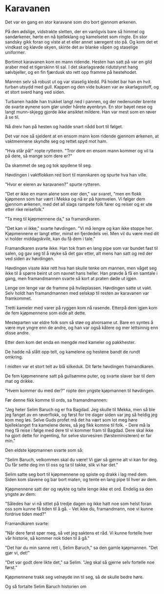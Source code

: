 # Karavanen

Det var en gang en stor karavane som dro bort gjennom ørkenen.

På den ødslige, vidstrakte sletten, der en vanligvis bare så himmel og sandørkener, hørte en nå bjelleklang og kamelsetet som ringte. En stor sandsky gikk foran og viste at et eller annet særegent sto på. Og kom det et vindkast og kløvde skyen, skinte det av blanke våpen og staselige uniformer.

Bortimot karavanen kom en mann ridende. Hesten han satt på var en gild araber med et tigerskinn til sal. I det skarlagsrøde ridutstyret hang sølvbjeller, og en fin fjærdusk sto rett opp framme på hestehodet.

Mannen selv så robust ut og var staselig kledd. På hodet bar han en hvit turban utsydd med gull. Kappen og den vide buksen var av skarlagsstoff, og et stort sverd hang ved siden.

Turbanen hadde han trukket langt ned i pannen, og der nedenunder brente de svarte øynene som glør under hårete øyenbryn. En stor bøyet nese og langt munn-skjegg gjorde ikke ansiktet mildere. Han var mest som en røver å se til.

Nå dreiv han på hesten og hadde snart nådd bort til følget.

Det var noe så sjeldent at en ensom mann kom ridende gjennom ørkenen, at vaktmennene skyndte seg og rettet spyd mot ham.

"Hva står på!" ropte rytteren. "Tror dere en ensom mann kommer og vil ta på dere, så mange som dere er?"

Da skammet de seg og tok spydene til seg.

Høvdingen i vaktflokken red bort til mannkaren og spurte hva han ville.

"Hvor er eieren av karavanen?" spurte rytteren.

"Det er ikke en mann alene som eier den," var svaret, "men en flokk kjøpmenn som har vært i Mekka og nå er på hjemveien. Vi følger dem gjennom ørkenen, med det all slags rampete folk farer og reiser og er ute etter rike reisefolk."

"Ta meg til kjøpmennene da," sa framandkaren.

"Det kan vi ikke," svarte høvdingen. "Vi må lengre og kan ikke stoppe her. Kjøpmennene er langt etter, minst en fjerdedels vei. Men vil du være med dit vi holder middagskvile, kan du få dem i tale."

Framandkaren svarte ikke. Han tok fram en lang pipe som var bundet fast til salen, og gav seg til å røyke så det gav etter, alt mens han satt og red der ved siden av høvdingen.

Høvdingen visste ikke rett hva han skulle tenke om mannen, men våget seg ikke til å spørre beint ut om navnet hans heller. Han prøvde å få en samtale i gang, men framandmannen svarte så kort at praten døde ut igjen.

Lenge om lenge var de framme på hvileplassen. Høvdingen satte ut vakt. Selv holdt han framandmannen med selskap til resten av karavanen var framkommet.

Tretti kameler med varer på ryggen kom nå rasende. Etterpå dem igjen kom de fem kjøpmennene som eide alt dette.

Mesteparten var eldre folk som så støe og alvorsame ut. Bare en syntes å være mye yngre enn de andre, og han var også kåtere og mer lettsinnig enn disse andre.

Etter dem kom det enda en mengde med kameler og pakkhester.

De hadde nå slått opp telt, og kamelene og hestene bandt de rundt omkring.

I midten var et stort telt av blå silkeduk. Dit førte høvdingen framandkaren.

De fem kjøpmennene satt på gullsømme puter, og svarte slaver bar til dem mat og drikke.

"Hvem kommer du med der?" ropte den yngste kjøpmannen til høvdingen.

Før denne fikk komme til ords, sa framandmannen:

"Jeg heter Selim Baruch og er fra Bagdad. Jeg skulle til Mekka, men så ble jeg fanget av en røverflokk, og først for tre dager siden var jeg så heldig jeg kom meg løs. Selve Guds profet må det ha vært som lot meg høre bjelleklanget fra kamelene deres, så jeg fikk komme til folk. - Dere må la meg få reise i følge med dere til vi kommer fram til Bagdad. Dere skal ikke ha gjort dette for ingenting, for selve storvesiren (førsteministeren) er far min."

Den eldste kjøpmannen svarte som så:

"Selim Baruch, velkommen skal du være! Vi gjør så gjerne alt vi kan for deg. Du får sette deg inn til oss og ta til takke, slik vi har det."

Selim satte seg bort til kjøpmennene og spiste og drakk i lag med dem. Siden kom slavene og bar bort maten, og tente en lang pipe til hver av dem.

Kjøpmennene satt der og røykte og talte lenge ikke et ord. Endelig sa den yngste av dem:

"Således har vi nå sittet på tredje dagen og ikke hatt noe som helst foran oss som kunne få tiden til å gå. - Vet ikke du, framandmann, noe vi kunne fordrive tiden med?"

Framandkaren svarte:

"Når dere først spør meg, så vet jeg saktens et råd. Vi kunne fortelle hver vår historie, så kommer nok tiden til å gå."

"Det har du min sanne rett i, Selim Baruch," sa den gamle kjøpmannen. "Det gjør vi, det!"

"Det var godt dere likte det," sa Selim. "Jeg skal så gjerne selv fortelle noe først."

Kjøpmennene trakk seg velnøyde inn til seg, så de skulle bedre høre.

Og så fortalte Selim Baruch historien om